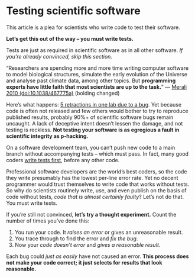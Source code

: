 # Testing scientific software

This article is a plea for scientists who write code to test their software.

**Let’s get this out of the way – you must write tests.**

Tests are just as required in scientific software as in all other software.
_If you’re already convinced, skip this section._

“Researchers are spending more and more time writing computer software to model biological
structures, simulate the early evolution of the Universe and analyse past climate data, among
other topics.
But **programming experts have little faith that most scientists are up to the task.**”
― [Merali 2010 (doi:10.1038/467775a)](https://pubmed.ncbi.nlm.nih.gov/20944712/) (bolding changed)

Here’s what happens:
[5 retractions in one lab due to a bug](https://science.sciencemag.org/content/314/5807/1856).
Yet because code is often not released and few others would bother to try to reproduce published
results, probably 90%+ of scientific software bugs remain uncaught.
A lack of deceptive intent doesn’t lessen the damage, and not testing is reckless.
**Not testing your software is as egregious a fault in scientific integrity as p‐hacking.**

On a software development team, you can’t push new code to a main branch without accompanying
tests – which must pass.
In fact, many good coders [write tests first](https://en.wikipedia.org/wiki/Test-driven_development),
before any other code.

Professional software developers are the world’s best coders, so the code they write presumably
has the lowest per‐line error rate.
Yet no decent programmer would trust themselves to write code that works without tests.
So why do scientists routinely write, use, and even publish on the basis of code without tests,
_code that is almost certainly faulty_?
Let’s not do that. You must write tests.

If you’re still not convinced, **let’s try a thought experiment.**
Count the number of times you’ve done this:

1. You run your code. It _raises an error_ or gives an unreasonable result.
2. You trace through to find the error and _fix the bug_.
3. Now your _code doesn’t error_ and _gives a reasonable result._

Each bug could _just as easily_ have not caused an error.
**This process does not make your code correct; it just selects for results that look reasonable.**
